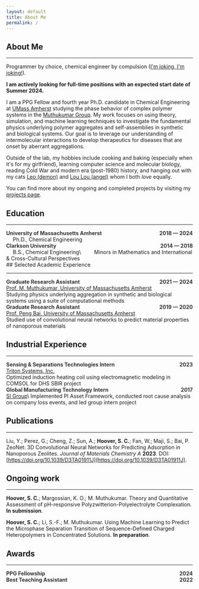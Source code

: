 ```yaml
---
layout: default
title: About Me
permalink: /
---
```


## About Me

---

Programmer by choice, chemical engineer by compulsion ([I'm joking, I'm joking!](https://www.youtube.com/watch?v=Jt1GRckaQ_s)).

**I am actively looking for full-time positions with an expected start date of
Summer 2024.**

I am a PPG Fellow and fourth year Ph.D. candidate in Chemical Engineering at
[UMass Amherst](www.umass.edu/engineering/academics/departments/chemical-engineering)
studying the phase behavior of complex polymer systems in the
[Muthukumar Group](http://theory.pse.umass.edu/). My work focuses on using
theory, simulation, and machine learning techniques to investigate the
fundamental physics underlying polymer aggregates and self-assemblies in
synthetic and biological systems. Our goal is to leverage our understanding of
intermolecular interactions to develop therapeutics for diseases that are onset
by aberrant aggregations.

Outside of the lab, my hobbies include cooking and baking (especially when it's
for my girlfriend), learning computer science and molecular biology, reading
Cold War and modern era (post-1980) history, and hanging out with my cats [Leo
(demon)](/assets/imgs/leo.png) and [Lou Lou (angel)](/assets/imgs/loulou.png)
whom I both *love* equally.

You can find more about my ongoing and completed projects by visiting my
[projects page](/projects/).
  
## Education

---

<div style='text-align:left;'>
    <b><font color="#333333">University of Massachusetts Amherst</font></b>
    <span style='float:right;'>
        <b><font color="#333333">2018 &mdash; 2024</font></b>
    </span>
</div>
&emsp; Ph.D., Chemical Engineering

<div style='text-align:left;'>
    <b><font color="#333333">Clarkson University</font></b>
    <span style='float:right;'>
        <b><font color="#333333">2014 &mdash; 2018</font></b>
    </span>
</div>
&emsp; B.S., Chemical Engineering\
&emsp;&emsp; Minors in Mathematics and International & Cross-Cultural Perspectives


<br>
## Selected Academic Experience

---

<div style='text-align:left;'>
    <b><font color="#333333">Graduate Research Assistant</font></b>
    <span style='float:right;'>
        <b><font color="#333333">2021 &mdash; 2024</font></b>
    </span>
</div>
<u>Prof. M. Muthukumar, University of Massachusetts Amherst</u><br>
Studying physics underlying aggregation in synthetic and biological systems using
a suite of computational methods

<div style='text-align:left;'>
    <b><font color="#333333">Graduate Research Assistant</font></b>
    <span style='float:right;'>
        <b><font color="#333333">2019 &mdash; 2020</font></b>
    </span>
</div>
<u>Prof. Peng Bai, University of Massachusetts Amherst</u><br>
Studied use of convolutional neural networks to predict material properties of
nanoporous materials
  
## Industrial Experience

---

<div style='text-align:left;'>
    <b><font color="#333333">Sensing & Separations Technologies Intern</font></b>
    <span style='float:right;'>
        <b><font color="#333333">2023</font></b>
    </span>
</div>
<u>Triton Systems, Inc.</u><br>
Optimized induction heating coil using electromagnetic modeling in COMSOL for
DHS SBIR project

<div style='text-align:left;'>
    <b><font color="#333333">Global Manufacturing Technology Intern</font></b>
    <span style='float:right;'>
        <b><font color="#333333">2017</font></b>
    </span>
</div>
<u>SI Group</u>\
Implemented PI Asset Framework, conducted root cause analysis on company loss
events, and led group intern project
  
## Publications

---

Liu, Y.; Perez, G.; Cheng, Z.; Sun, A.; **Hoover, S. C.**; Fan, W.; Maji, S.;
Bai, P. ZeoNet: 3D Convolutional Neural Networks for Predicting Adsorption in
Nanoporous Zeolites. *Journal of Materials Chemistry A* **2023**. DOI:
[https://doi.org/10.1039/D3TA01911J](https://doi.org/10.1039/D3TA01911J).
  
## Ongoing work

---

**Hoover, S. C.**; Margossian, K. O.; M. Muthukumar. Theory and Quantitative
Assessment of pH-responsive Polyzwitterion-Polyelectrolyte Complexation. **In submission**.

**Hoover, S. C.**; Li, S.-F.; M. Muthukumar. Using Machine Learning to Predict
the Microphase Separation Transition of Sequence-Defined Charged
Heteropolymers in Concentrated Solutions. **In preparation**.
  
## Awards

---

<div style='text-align:left;'>
    <b><font color='#333333'>PPG Fellowship</font></b>
    <span style='float:right;'>
        <b><font color='#333333'>2024</font></b>
    </span>
</div>

<div style='text-align:left;'>
    <b><font color='#333333'>Best Teaching Assistant</font></b>
    <span style='float:right;'>
        <b><font color='#333333'>2022</font></b>
    </span>
</div>
